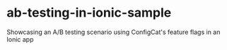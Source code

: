 # ab-testing-in-ionic-sample
Showcasing an A/B testing scenario using ConfigCat's feature flags in an Ionic app
